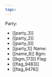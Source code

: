 ```yaml
---
tags:
---
```

Party:
- [[party_3]]
- [[party_2]]
- [[party_0]]
- [[party_1]]
Name:
- [[name_8]]
Bgm:
- [[bgm_173]]
Flag:
- [[flag_9483]]
- [[flag_9476]]
